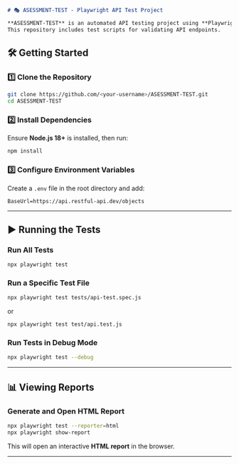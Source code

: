 ```md
# 🎭 ASESSMENT-TEST - Playwright API Test Project  

**ASESSMENT-TEST** is an automated API testing project using **Playwright**.  
This repository includes test scripts for validating API endpoints.

```

## 🛠️ Getting Started  

### 1️⃣ Clone the Repository
```sh
git clone https://github.com/<your-username>/ASESSMENT-TEST.git
cd ASESSMENT-TEST
```

### 2️⃣ Install Dependencies  
Ensure **Node.js 18+** is installed, then run:  
```sh
npm install
```

### 3️⃣ Configure Environment Variables  
Create a `.env` file in the root directory and add:  
```
BaseUrl=https://api.restful-api.dev/objects
```

---

## ▶️ Running the Tests  

### **Run All Tests**  
```sh
npx playwright test
```

### **Run a Specific Test File**  
```sh
npx playwright test tests/api-test.spec.js
```
or
```sh
npx playwright test test/api.test.js
```
### **Run Tests in Debug Mode**  
```sh
npx playwright test --debug
```

---

## 📊 Viewing Reports  

### **Generate and Open HTML Report**  
```sh
npx playwright test --reporter=html
npx playwright show-report
```
This will open an interactive **HTML report** in the browser.

---

